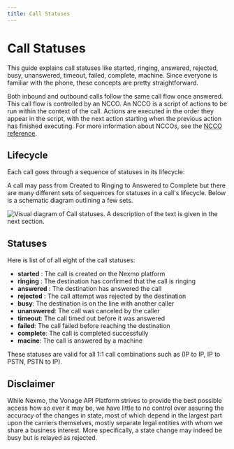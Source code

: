 ```yaml
---
title: Call Statuses
---
```


# Call Statuses 

This guide explains call statuses like started, ringing, answered, rejected, busy, unanswered, timeout, failed, complete, machine. Since everyone is familiar with the phone, these concepts are pretty straightforward. 
 
Both inbound and outbound calls follow the same call flow once answered. This call flow is controlled by an NCCO. An NCCO is a script of actions to be run within the context of the call. Actions are executed in the order they appear in the script, with the next action starting when the previous action has finished executing. For more information about NCCOs, see the [NCCO reference](/voice/voice-api/ncco-reference).

## Lifecycle

Each call goes through a sequence of statuses in its lifecycle:

A call may pass from Created to Ringing to Answered to Complete but there are many different sets of sequences for statuses in a call's lifecycle. Below is a schematic diagram outlining a few sets. 

![Visual diagram of Call statuses. A description of the text is given in the next section.](/assets/images/call-statuses-rtc-diagram.png)

## Statuses

Here is list of of all eight of the call statuses: 

- **started** : The call is created on the Nexmo platform
- **ringing** : The destination has confirmed that the call is ringing
- **answered** : The destination has answered the call
- **rejected** : The call attempt was rejected by the destination
- **busy**: The destination is on the line with another caller
- **unanswered**: The call was canceled by the caller
- **timeout**: The call timed out before it was answered
- **failed**: The call failed before reaching the destination
- **complete**: The call is completed successfully
- **macine**: The call is answered by a machine

These statuses are valid for all 1:1 call combinations such as (IP to IP, IP to PSTN, PSTN to IP). 

## Disclaimer 

While Nexmo, the Vonage API Platform strives to provide the best possible access how so ever it may be, we have little to no control over assuring the accuracy of the changes in state, most of which depend in the largest part upon the carriers themselves, mostly separate legal entities with whom we share a business interest. More specifically, a state change may indeed be busy but is relayed as rejected. 
